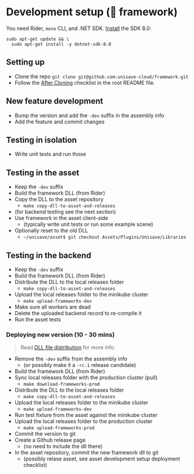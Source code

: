 # Development setup (⁠🚂 framework)

You need Rider, `mono` CLI, and .NET SDK. [Install](https://learn.microsoft.com/en-us/dotnet/core/install/linux-ubuntu-install?tabs=dotnet8&pivots=os-linux-ubuntu-2204#install-the-sdk) the SDK 8.0:

```
sudo apt-get update && \
  sudo apt-get install -y dotnet-sdk-8.0
```


## Setting up

- Clone the repo `git clone git@github.com:unisave-cloud/framework.git`
- Follow the [After Cloning](../README.md#after-cloning) checklist in the root README file.


## New feature development

- Bump the version and add the `-dev` suffix in the assembly info
- Add the feature and commit changes


## Testing in isolation

- Write unit tests and run those


## Testing in the asset

- Keep the `-dev` suffix
- Build the framework DLL (from Rider)
- Copy the DLL to the asset repository
    - `make copy-dll-to-asset-and-releases`
- (for backend testing see the next section)
- Use framework in the asset client-side
    - (typically write unit tests or run some example scene)
- Optionally reset to the old DLL
    - `~/unisave/asset$ git checkout Assets/Plugins/Unisave/Libraries`


## Testing in the backend

- Keep the `-dev` suffix
- Build the framework DLL (from Rider)
- Distribute the DLL to the local releases folder
    - `make copy-dll-to-asset-and-releases`
- Upload the local releases folder to the minikube cluster
    - `make upload-frameworks-dev`
- Make sure all workers are dead
- Delete the uploaded backend record to re-compile it
- Run the asset tests


### Deploying new version (10 - 30 mins)

> Read [DLL file distribution](dll-file-distribution.md) for more info.

- Remove the `-dev` suffix from the assembly info
    - (or possibly make it a `-rc.1` release candidate)
- Build the framework DLL (from Rider)
- Sync local releases folder with the production cluster (pull)
    - `make download-frameworks-prod`
- Distribute the DLL to the local releases folder
    - `make copy-dll-to-asset-and-releases`
- Upload the local releases folder to the minikube cluster
    - `make upload-frameworks-dev`
- Run test fixture from the asset against the minikube cluster
- Upload the local releases folder to the production cluster
    - `make upload-frameworks-prod`
- Commit the version to git
- Create a Github release page
    - (no need to include the dll there)
- In the asset repository, commit the new framework dll to git
    - (possibly relase asset, see asset development setup deployment checklist)
